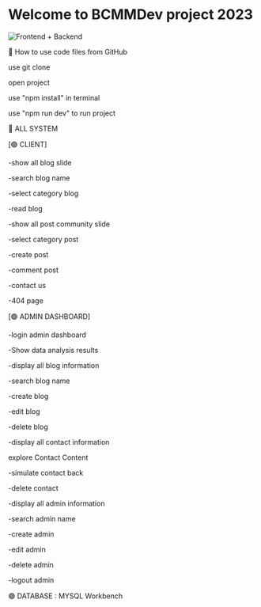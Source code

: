 # Welcome to BCMMDev project 2023

![Frontend + Backend](https://github.com/ChatchawanDew404/BCMMdev_project_2023/assets/89406698/800ff8fd-694b-4d37-ae9d-fc7d81316565)

💖 How to use code files from GitHub

 use git clone

 open project

 use "npm install" in terminal

 use "npm run dev" to run project

💖 ALL SYSTEM

[🟢 CLIENT]

-show all blog slide

-search blog name

-select category blog

-read blog

-show all post community slide

-select category post

-create post

-comment post

-contact us

-404 page

[🟢 ADMIN DASHBOARD]

-login admin dashboard

-Show data analysis results

-display all blog information

-search blog name

-create blog

-edit blog

-delete blog

-display all contact information

explore Contact Content

-simulate contact back

-delete contact

-display all admin information

-search admin name

-create admin

-edit admin

-delete admin

-logout admin

🟢 DATABASE : MYSQL Workbench
